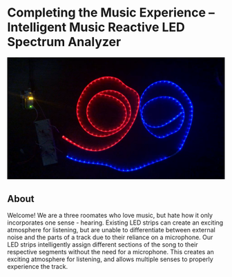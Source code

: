 # Completing the Music Experience  – Intelligent Music Reactive LED Spectrum Analyzer
![alt-text](https://github.com/ejfarber/Enjoy-the-show/blob/main/LEDs.png)
## About

Welcome! We are a three roomates who love music, but hate how it only incorporates one sense - hearing. Existing LED strips can create an exciting atmosphere for listening, but are unable to differentiate between external noise and the parts of a track due to their reliance on a microphone. Our LED strips intelligently assign different sections of the song to their respective segments without the need for a microphone. This creates an exciting atmosphere for listening, and allows multiple senses to properly experience the track. 
